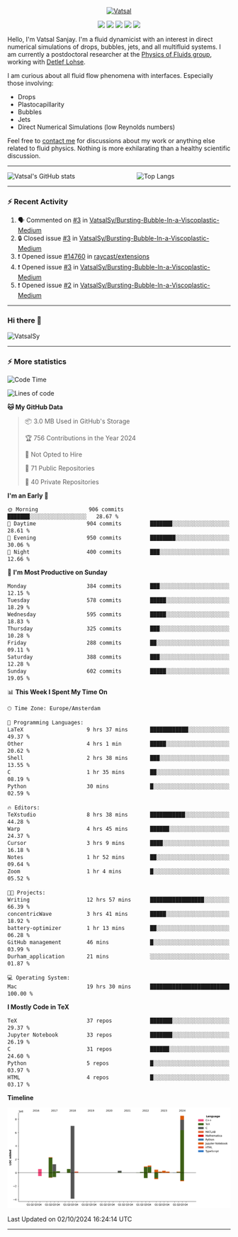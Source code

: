 <center>

[<img alt="Vatsal" width="200px" src="https://www.dropbox.com/s/dxyybgtblo8er6h/Logo_Vatsal_Vector.png?raw=1">](https://www.vatsalsanjay.com)

[<img src="https://img.shields.io/badge/googlescholar-4285F4?&style=for-the-badge&logo=googlescholar&logoColor=white">](https://scholar.google.com/citations?hl=en&user=67aQviYAAAAJ)
[<img src="https://img.shields.io/static/v1.svg?&style=for-the-badge&logo=ResearchGate&label=&message=ResearchGate&logoColor=white&color=green">](https://www.researchgate.net/profile/Vatsal-Sanjay-2)
[<img src="https://img.shields.io/badge/twitter-1DA1F2?&style=for-the-badge&logo=twitter&logoColor=white">](https://twitter.com/VatsalSanjay)
[<img src="https://img.shields.io/badge/linkedin-0A66C2?&style=for-the-badge&logo=linkedin">](https://www.linkedin.com/in/vatsalsanjay/)
[<img src="https://img.shields.io/badge/orcid-A6CE39?&style=for-the-badge&logo=orcid&logoColor=white">](https://orcid.org/0000-0002-4293-6099)

</center>

Hello, I'm Vatsal Sanjay. I'm a fluid dynamicist with an interest in direct numerical simulations of drops, bubbles, jets, and all multifluid systems. I am currently a postdoctoral researcher at the [Physics of Fluids group](https://pof.tnw.utwente.nl), working with [Detlef Lohse](https://en.wikipedia.org/wiki/Detlef_Lohse). 

I am curious about all fluid flow phenomena with interfaces. Especially those involving:

- Drops
- Plastocapillarity
- Bubbles
- Jets
- Direct Numerical Simulations (low Reynolds numbers)

Feel free to [contact me](mailto:contact@vatsalsanjay.com) for discussions about my work or anything else related to fluid physics. Nothing is more exhilarating than a healthy scientific discussion.

<!-- ![Vatsal's GitHub stats](https://github-readme-stats-xi-wine-74.vercel.app/api?username=VatsalSy&show_icons=true&theme=vision-friendly-dark)

![Top Langs](https://github-readme-stats-xi-wine-74.vercel.app/api/top-langs/?username=VatsalSy&layout=compact&theme=vision-friendly-dark) -->

---
<div style="display: flex; justify-content: space-between;">
    <img src="https://github-readme-stats-xi-wine-74.vercel.app/api?username=VatsalSy&show_icons=true&theme=vision-friendly-dark" alt="Vatsal's GitHub stats" style="width: 55%;">
    <img src="https://github-readme-stats-xi-wine-74.vercel.app/api/top-langs/?username=VatsalSy&layout=compact&theme=vision-friendly-dark" alt="Top Langs" style="width: 42%;">
</div>

---

### :zap: Recent Activity

<!--START_SECTION:activity-->
1. 🗣 Commented on [#3](https://github.com/VatsalSy/Bursting-Bubble-In-a-Viscoplastic-Medium/issues/3#issuecomment-2388434835) in [VatsalSy/Bursting-Bubble-In-a-Viscoplastic-Medium](https://github.com/VatsalSy/Bursting-Bubble-In-a-Viscoplastic-Medium)
2. 🔒 Closed issue [#3](https://github.com/VatsalSy/Bursting-Bubble-In-a-Viscoplastic-Medium/issues/3) in [VatsalSy/Bursting-Bubble-In-a-Viscoplastic-Medium](https://github.com/VatsalSy/Bursting-Bubble-In-a-Viscoplastic-Medium)
3. ❗ Opened issue [#14760](https://github.com/raycast/extensions/issues/14760) in [raycast/extensions](https://github.com/raycast/extensions)
4. ❗ Opened issue [#3](https://github.com/VatsalSy/Bursting-Bubble-In-a-Viscoplastic-Medium/issues/3) in [VatsalSy/Bursting-Bubble-In-a-Viscoplastic-Medium](https://github.com/VatsalSy/Bursting-Bubble-In-a-Viscoplastic-Medium)
5. ❗ Opened issue [#2](https://github.com/VatsalSy/Bursting-Bubble-In-a-Viscoplastic-Medium/issues/2) in [VatsalSy/Bursting-Bubble-In-a-Viscoplastic-Medium](https://github.com/VatsalSy/Bursting-Bubble-In-a-Viscoplastic-Medium)
<!--END_SECTION:activity-->
---

### Hi there 👋
<p align="left"> <img src="https://komarev.com/ghpvc/?username=VatsalSy&label=Profile%20views&color=orange&style=for-the-badge" alt="VatsalSy" /> </p>

---
### :zap: More statistics

<!--START_SECTION:waka-->
![Code Time](http://img.shields.io/badge/Code%20Time-367%20hrs%2039%20mins-blue)

![Lines of code](https://img.shields.io/badge/From%20Hello%20World%20I%27ve%20Written-23.9%20million%20lines%20of%20code-blue)

**🐱 My GitHub Data** 

> 📦 3.0 MB Used in GitHub's Storage 
 > 
> 🏆 756 Contributions in the Year 2024
 > 
> 🚫 Not Opted to Hire
 > 
> 📜 71 Public Repositories 
 > 
> 🔑 40 Private Repositories 
 > 
**I'm an Early 🐤** 

```text
🌞 Morning                906 commits         ███████░░░░░░░░░░░░░░░░░░   28.67 % 
🌆 Daytime                904 commits         ███████░░░░░░░░░░░░░░░░░░   28.61 % 
🌃 Evening                950 commits         ████████░░░░░░░░░░░░░░░░░   30.06 % 
🌙 Night                  400 commits         ███░░░░░░░░░░░░░░░░░░░░░░   12.66 % 
```
📅 **I'm Most Productive on Sunday** 

```text
Monday                   384 commits         ███░░░░░░░░░░░░░░░░░░░░░░   12.15 % 
Tuesday                  578 commits         █████░░░░░░░░░░░░░░░░░░░░   18.29 % 
Wednesday                595 commits         █████░░░░░░░░░░░░░░░░░░░░   18.83 % 
Thursday                 325 commits         ███░░░░░░░░░░░░░░░░░░░░░░   10.28 % 
Friday                   288 commits         ██░░░░░░░░░░░░░░░░░░░░░░░   09.11 % 
Saturday                 388 commits         ███░░░░░░░░░░░░░░░░░░░░░░   12.28 % 
Sunday                   602 commits         █████░░░░░░░░░░░░░░░░░░░░   19.05 % 
```


📊 **This Week I Spent My Time On** 

```text
🕑︎ Time Zone: Europe/Amsterdam

💬 Programming Languages: 
LaTeX                    9 hrs 37 mins       ████████████░░░░░░░░░░░░░   49.37 % 
Other                    4 hrs 1 min         █████░░░░░░░░░░░░░░░░░░░░   20.62 % 
Shell                    2 hrs 38 mins       ███░░░░░░░░░░░░░░░░░░░░░░   13.55 % 
C                        1 hr 35 mins        ██░░░░░░░░░░░░░░░░░░░░░░░   08.19 % 
Python                   30 mins             █░░░░░░░░░░░░░░░░░░░░░░░░   02.59 % 

🔥 Editors: 
TeXstudio                8 hrs 38 mins       ███████████░░░░░░░░░░░░░░   44.28 % 
Warp                     4 hrs 45 mins       ██████░░░░░░░░░░░░░░░░░░░   24.37 % 
Cursor                   3 hrs 9 mins        ████░░░░░░░░░░░░░░░░░░░░░   16.18 % 
Notes                    1 hr 52 mins        ██░░░░░░░░░░░░░░░░░░░░░░░   09.64 % 
Zoom                     1 hr 4 mins         █░░░░░░░░░░░░░░░░░░░░░░░░   05.52 % 

🐱‍💻 Projects: 
Writing                  12 hrs 57 mins      █████████████████░░░░░░░░   66.39 % 
concentricWave           3 hrs 41 mins       █████░░░░░░░░░░░░░░░░░░░░   18.92 % 
battery-optimizer        1 hr 13 mins        ██░░░░░░░░░░░░░░░░░░░░░░░   06.28 % 
GitHub management        46 mins             █░░░░░░░░░░░░░░░░░░░░░░░░   03.99 % 
Durham_application       21 mins             ░░░░░░░░░░░░░░░░░░░░░░░░░   01.87 % 

💻 Operating System: 
Mac                      19 hrs 30 mins      █████████████████████████   100.00 % 
```

**I Mostly Code in TeX** 

```text
TeX                      37 repos            ███████░░░░░░░░░░░░░░░░░░   29.37 % 
Jupyter Notebook         33 repos            ███████░░░░░░░░░░░░░░░░░░   26.19 % 
C                        31 repos            ██████░░░░░░░░░░░░░░░░░░░   24.60 % 
Python                   5 repos             █░░░░░░░░░░░░░░░░░░░░░░░░   03.97 % 
HTML                     4 repos             █░░░░░░░░░░░░░░░░░░░░░░░░   03.17 % 
```



**Timeline**

![Lines of Code chart](https://raw.githubusercontent.com/VatsalSy/VatsalSy/main/assets/bar_graph.png)


 Last Updated on 02/10/2024 16:24:14 UTC
<!--END_SECTION:waka-->
---
